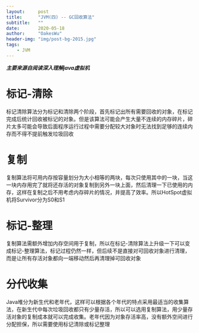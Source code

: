 ```yaml
---
layout:     post
title:      "JVM(四) -- GC回收算法"
subtitle:   ""
date:       2020-05-18
author:     "OakesWu"
header-img: "img/post-bg-2015.jpg"
tags:
    - JVM
---
```


***主要来源自阅读深入理解java虚拟机***
# 标记-清除
标记清除算法分为标记和清除两个阶段，首先标记出所有需要回收的对象，在标记完成后统计回收被标记的对象。但是该算法可能会产生大量不连续的内存碎片，碎片太多可能会导致后面程序运行过程中需要分配较大对象时无法找到足够的连续内存而不得不提前触发垃圾回收
# 复制
复制算法将可用内存按容量划分为大小相等的两块，每次只使用其中的一块，当这一块内存用完了就将还存活的对象复制到另外一块上面，然后清理一下已使用的内存，这样在复制之后不用考虑内存碎片的情况，并提高了效率。所以HotSpot虚拟机将Survivor分为S0和S1
# 标记-整理
复制算法需额外增加内存空间用于复制，所以在标记-清除算法上升级一下可以变成标记-整理算法，标记过程仍然一样，但后续不是直接对可回收对象进行清理，而是让所有存活对象都向一端移动然后再清理掉可回收对象
# 分代收集
Java堆分为新生代和老年代，这样可以根据各个年代的特点采用最适当的收集算法，在新生代中每次垃圾回收都只有少量存活，所以可以选用复制算法，用少量存活对象的复制成本就可以完成收集。老年代因为对象存活率高，没有额外空间进行分配担保，所以需要使用标记清除或标记整理